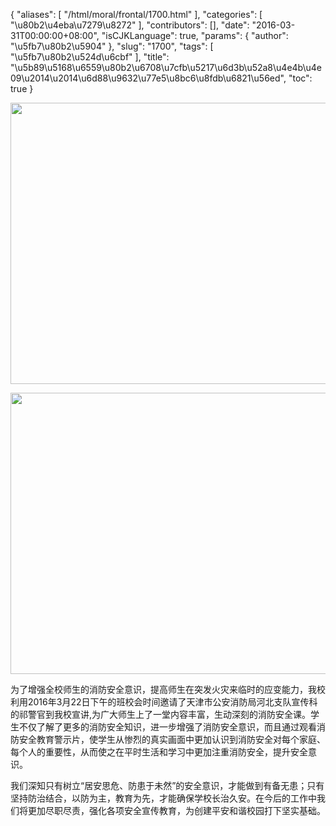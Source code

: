 {
    "aliases": [
        "/html/moral/frontal/1700.html"
    ],
    "categories": [
        "\u80b2\u4eba\u7279\u8272"
    ],
    "contributors": [],
    "date": "2016-03-31T00:00:00+08:00",
    "isCJKLanguage": true,
    "params": {
        "author": "\u5fb7\u80b2\u5904"
    },
    "slug": "1700",
    "tags": [
        "\u5fb7\u80b2\u524d\u6cbf"
    ],
    "title": "\u5b89\u5168\u6559\u80b2\u6708\u7cfb\u5217\u6d3b\u52a8\u4e4b\u4e09\u2014\u2014\u6d88\u9632\u77e5\u8bc6\u8fdb\u6821\u56ed",
    "toc": true
}


<img
    src="https://cdn.tfls.online/mirror/full/1eed0f64428885ac427f0f05b747ac36a79ab726.jpg"
    style="display:block;margin-left:auto;margin-right:auto;"
    decoding="async"
    fetchpriority="auto"
    loading="lazy"
    height="450"
    width="600"
/>





<img
    src="https://cdn.tfls.online/mirror/full/34931c2c3efadd52450740734bca50eb4b0dacfd.jpg"
    style="display:block;margin-left:auto;margin-right:auto;"
    decoding="async"
    fetchpriority="auto"
    loading="lazy"
    height="450"
    width="600"
/>







为了增强全校师生的消防安全意识，提高师生在突发火灾来临时的应变能力，我校利用2016年3月22日下午的班校会时间邀请了天津市公安消防局河北支队宣传科的祁警官到我校宣讲,为广大师生上了一堂内容丰富，生动深刻的消防安全课。学生不仅了解了更多的消防安全知识，进一步增强了消防安全意识，而且通过观看消防安全教育警示片，使学生从惨烈的真实画面中更加认识到消防安全对每个家庭、每个人的重要性，从而使之在平时生活和学习中更加注重消防安全，提升安全意识。




我们深知只有树立“居安思危、防患于未然”的安全意识，才能做到有备无患；只有坚持防治结合，以防为主，教育为先，才能确保学校长治久安。在今后的工作中我们将更加尽职尽责，强化各项安全宣传教育，为创建平安和谐校园打下坚实基础。



